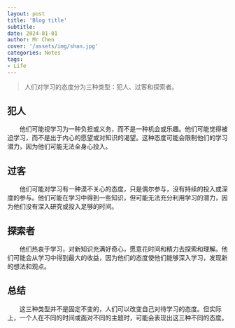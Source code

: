 ```yaml
---
layout: post
title: 'Blog title'
subtitle: 
date: 2024-01-01
author: Mr Chen
cover: '/assets/img/shan.jpg'
categories: Notes
tags: 
- Life
---
```



> 人们对学习的态度分为三种类型：犯人、过客和探索者。

## 犯人

&emsp;&emsp;他们可能视学习为一种负担或义务，而不是一种机会或乐趣。他们可能觉得被迫学习，而不是出于内心的愿望或对知识的渴望。这种态度可能会限制他们的学习潜力，因为他们可能无法全身心投入。

## 过客

&emsp;&emsp;他们可能对学习有一种漠不关心的态度，只是偶尔参与，没有持续的投入或深度的参与。他们可能在学习中得到一些知识，但可能无法充分利用学习的潜力，因为他们没有深入研究或投入足够的时间。

## 探索者

&emsp;&emsp;他们热衷于学习，对新知识充满好奇心，愿意花时间和精力去探索和理解。他们可能会从学习中得到最大的收益，因为他们的态度使他们能够深入学习，发现新的想法和观点。


## 总结
&emsp;&emsp;这三种类型并不是固定不变的，人们可以改变自己对待学习的态度。但实际上，一个人在不同的时间或面对不同的主题时，可能会表现出这三种不同的态度。





